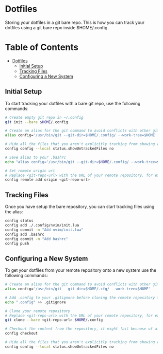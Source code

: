 # Dotfiles

Storing your dotfiles in a git bare repo. This is how you can track your dotfiles using a git bare repo inside $HOME/.config.

# Table of Contents

- [Dotfiles](#dotfiles)
    - [Initial Setup](#initial-setup)
    - [Tracking Files](#tracking-files)
    - [Configuring a New System](#configuring-a-new-system)

## Initial Setup

To start tracking your dotfiles with a bare git repo, use the following commands:
```bash
# Create empty git repo in ~/.config
git init --bare $HOME/.config

# Create an alias for the git command to avoid conflicts with other git repos
alias config='/usr/bin/git --git-dir=$HOME/.config/ --work-tree=$HOME'

# Hide all the files that you aren't explicitly tracking from showing as untracked
config config --local status.showUntrackedFiles no

# Save alias to your .bashrc
echo "alias config='/usr/bin/git --git-dir=$HOME/.config/ --work-tree=$HOME'" >> $HOME/.bashrc

# Set remote origin url
# Replace <git-repo-url> with the URL of your remote repository, for example: https://github.com/Dwarf1er/dotfiles.git
config remote add origin <git-repo-url>
```

## Tracking Files

Once you have setup the bare repository, you can start tracking files using the alias:
```bash
config status
config add ./.config/nvim/init.lua
config commit -m "Add nvim/init.lua"
config add .bashrc
config commit -m "Add bashrc"
config push
```

## Configuring a New System

To get your dotfiles from your remote repository onto a new system use the following commands:
```bash
# Create an alias for the git command to avoid conflicts with other git repos
alias config='/usr/bin/git --git-dir=$HOME/.cfg/ --work-tree=$HOME'

# Add .config to your .gitignore before cloning the remote repository to avoid recursion problems
echo ".config" >> .gitignore

# Clone your remote repository
# Replace <git-repo-url> with the URL of your remote repository, for example: https://github.com/Dwarf1er/dotfiles.git
git clone --bare <git-repo-url> $HOME/.config

# Checkout the content from the repository, it might fail because of already existing config files, you can remove them and try again
config checkout

# Hide all the files that you aren't explicitly tracking from showing as untracked
config config --local status.showUntrackedFiles no
```
